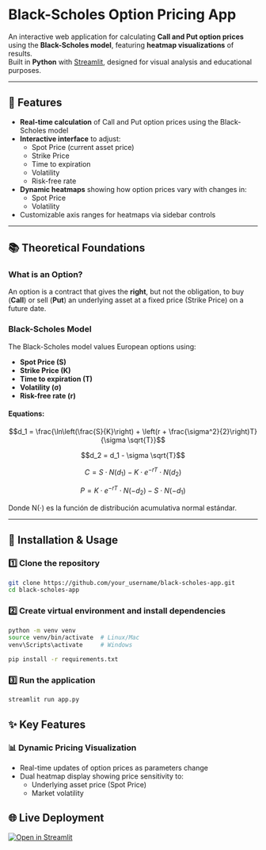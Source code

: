 # Black-Scholes Option Pricing App  

An interactive web application for calculating **Call and Put option prices** using the **Black-Scholes model**, featuring **heatmap visualizations** of results.  
Built in **Python** with [Streamlit](https://streamlit.io/), designed for visual analysis and educational purposes.  

---
## 📌 Features

- **Real-time calculation** of Call and Put option prices using the Black-Scholes model
- **Interactive interface** to adjust:
  - Spot Price (current asset price)
  - Strike Price
  - Time to expiration
  - Volatility
  - Risk-free rate
- **Dynamic heatmaps** showing how option prices vary with changes in:
  - Spot Price
  - Volatility
- Customizable axis ranges for heatmaps via sidebar controls

---
## 📚 Theoretical Foundations

### What is an Option?
An option is a contract that gives the **right**, but not the obligation, to buy (**Call**) or sell (**Put**) an underlying asset at a fixed price (Strike Price) on a future date.

### Black-Scholes Model
The Black-Scholes model values European options using:
- **Spot Price (S)**
- **Strike Price (K)**
- **Time to expiration (T)**
- **Volatility (σ)**
- **Risk-free rate (r)**

#### Equations:

```math
d_1 = \frac{\ln\left(\frac{S}{K}\right) + \left(r + \frac{\sigma^2}{2}\right)T}{\sigma \sqrt{T}}
```
```math
d_2 = d_1 - \sigma \sqrt{T}
```
```math
C = S \cdot N(d_1) - K \cdot e^{-rT} \cdot N(d_2)
```

```math
P = K \cdot e^{-rT} \cdot N(-d_2) - S \cdot N(-d_1)
```
Donde N(⋅) es la función de distribución acumulativa normal estándar.

---

## 🚀 Installation & Usage

### 1️⃣ Clone the repository
```bash
git clone https://github.com/your_username/black-scholes-app.git
cd black-scholes-app
```
### 2️⃣ Create virtual environment and install dependencies
```bash
python -m venv venv
source venv/bin/activate  # Linux/Mac
venv\Scripts\activate     # Windows

pip install -r requirements.txt
```
### 3️⃣ Run the application
```bash
streamlit run app.py
```



## ✨ Key Features

### 📊 Dynamic Pricing Visualization
- Real-time updates of option prices as parameters change
- Dual heatmap display showing price sensitivity to:
  - Underlying asset price (Spot Price)
  - Market volatility

## 🌐 Live Deployment

[![Open in Streamlit](https://static.streamlit.io/badges/streamlit_badge_black_white.svg)](https://black-scholes-calculator.streamlit.app/)
